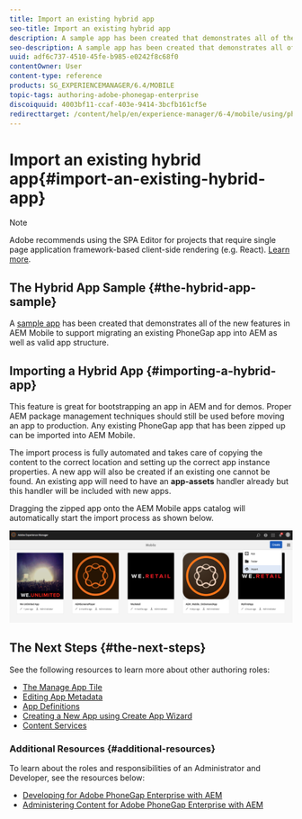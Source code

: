 ```yaml
---
title: Import an existing hybrid app
seo-title: Import an existing hybrid app
description: A sample app has been created that demonstrates all of the new features in AEM Mobile to support migrating an existing PhoneGap app into AEM as well as valid app structure.
seo-description: A sample app has been created that demonstrates all of the new features in AEM Mobile to support migrating an existing PhoneGap app into AEM as well as valid app structure.
uuid: adf6c737-4510-45fe-b985-e0242f8c68f0
contentOwner: User
content-type: reference
products: SG_EXPERIENCEMANAGER/6.4/MOBILE
topic-tags: authoring-adobe-phonegap-enterprise
discoiquuid: 4003bf11-ccaf-403e-9414-3bcfb161cf5e
redirecttarget: /content/help/en/experience-manager/6-4/mobile/using/phonegap-adding-content-to-imported-app
---
```


# Import an existing hybrid app{#import-an-existing-hybrid-app}

>[!NOTE]
>
>Adobe recommends using the SPA Editor for projects that require single page application framework-based client-side rendering (e.g. React). [Learn more](/help/sites/developing/using/spa-overview.md).

## The Hybrid App Sample {#the-hybrid-app-sample}

A [sample app](https://github.com/Adobe-Marketing-Cloud-Apps/aem-mobile-hybrid-reference) has been created that demonstrates all of the new features in AEM Mobile to support migrating an existing PhoneGap app into AEM as well as valid app structure.

## Importing a Hybrid App {#importing-a-hybrid-app}

This feature is great for bootstrapping an app in AEM and for demos. Proper AEM package management techniques should still be used before moving an app to production. Any existing PhoneGap app that has been zipped up can be imported into AEM Mobile.

The import process is fully automated and takes care of copying the content to the correct location and setting up the correct app instance properties. A new app will also be created if an existing one cannot be found. An existing app will need to have an **app-assets** handler already but this handler will be included with new apps.

Dragging the zipped app onto the AEM Mobile apps catalog will automatically start the import process as shown below.

![](assets/chlimage_1-37.png)

## The Next Steps {#the-next-steps}

See the following resources to learn more about other authoring roles:

* [The Manage App Tile](/help/mobile/using/phonegap-app-details-tile.md)
* [Editing App Metadata](/help/mobile/using/phonegap-editmetadata.md)
* [App Definitions](/help/mobile/using/phonegap-app-definitions.md)
* [Creating a New App using Create App Wizard](/help/mobile/using/phonegap-create-new-app.md)
* [Content Services](/mobile/using/content-as-a-service.md) [](/mobile/using/content-as-a-service.md)

### Additional Resources {#additional-resources}

To learn about the roles and responsibilities of an Administrator and Developer, see the resources below:

* [Developing for Adobe PhoneGap Enterprise with AEM](/help/mobile/using/developing-in-phonegap.md)
* [Administering Content for Adobe PhoneGap Enterprise with AEM](/help/mobile/using/administer-phonegap.md)